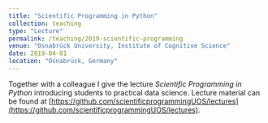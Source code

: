 ```yaml
---
title: "Scientific Programming in Python"
collection: teaching
type: "Lecture"
permalink: /teaching/2019-scientific-programming
venue: "Osnabrück University, Institute of Cognitive Science"
date: 2019-04-01
location: "Osnabrück, Germany"
---
```


Together with a colleague I give the lecture *Scientific Programming in Python*
introducing students to practical data science. Lecture material can be found at
[https://github.com/scientificprogrammingUOS/lectures](https://github.com/scientificprogrammingUOS/lectures).

